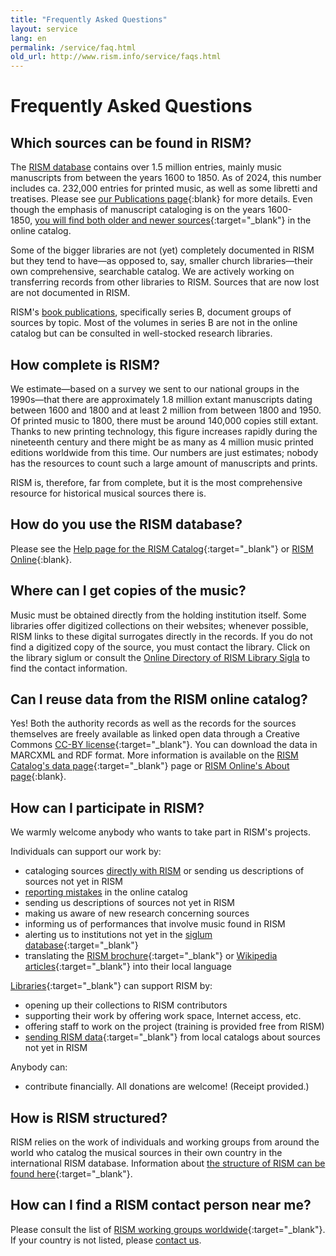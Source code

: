 ```yaml
---
title: "Frequently Asked Questions"
layout: service
lang: en
permalink: /service/faq.html
old_url: http://www.rism.info/service/faqs.html
---
```


# Frequently Asked Questions

## Which sources can be found in RISM?

The [RISM database](/publications.html#rism-database) contains over 1.5 million entries, mainly music manuscripts from between the years 1600 to 1850. As of 2024, this number includes ca. 232,000 entries for printed music, as well as some libretti and treatises. Please see [our Publications page](/publications.html){:blank} for more details. Even though the emphasis of manuscript cataloging is on the years 1600-1850, [you will find both older and newer sources](/new_at_rism/2015/08/12/results-of-the-rism-user-study-part-iii-your.html){:target="_blank"} in the online catalog.

Some of the bigger libraries are not (yet) completely documented in RISM but they tend to have—as opposed to, say, smaller church libraries—their own comprehensive, searchable catalog. We are actively working on transferring records from other libraries to RISM. Sources that are now lost are not documented in RISM.

RISM's [book publications](/publications.html), specifically series B, document groups of sources by topic. Most of the volumes in series B are not in the online catalog but can be consulted in well-stocked research libraries. 

## How complete is RISM?

We estimate—based on a survey we sent to our national groups in the 1990s—that there are approximately 1.8 million extant manuscripts dating between 1600 and 1800 and at least 2 million from between 1800 and 1950. Of printed music to 1800, there must be around 140,000 copies still extant. Thanks to new printing technology, this figure increases rapidly during the nineteenth century and there might be as many as 4 million music printed editions worldwide from this time. Our numbers are just estimates; nobody has the resources to count such a large amount of manuscripts and prints.

RISM is, therefore, far from complete, but it is the most comprehensive resource for historical musical sources there is.

## How do you use the RISM database?

Please see the [Help page for the RISM Catalog](https://opac.rism.info/main-menu-/kachelmenu/help){:target="_blank"} or [RISM Online](https://rism.online/about/help){:blank}.

## Where can I get copies of the music?

Music must be obtained directly from the holding institution itself. Some libraries offer digitized collections on their websites; whenever possible, RISM links to these digital surrogates directly in the records. If you do not find a digitized copy of the source, you must contact the library. Click on the library siglum or consult the [Online Directory of RISM Library Sigla](/community/sigla.html) to find the contact information. 

## Can I reuse data from the RISM online catalog?

Yes! Both the authority records as well as the records for the sources themselves are freely available as linked open data through a Creative Commons [CC-BY license](http://creativecommons.org/licenses/by/3.0/){:target="_blank"}. You can download the data in MARCXML and RDF format. More information is available on the [RISM Catalog's data page](https://opac.rism.info/main-menu-/kachelmenu/data){:target="_blank"} page or [RISM Online's About page](https://rism.online/about){:blank}.

## How can I participate in RISM?

We warmly welcome anybody who wants to take part in RISM's projects.

Individuals can support our work by:

* cataloging sources [directly with RISM](/community/muscat.html) or sending us descriptions of sources not yet in RISM
* [reporting mistakes](/service/feedback.html) in the online catalog
* sending us descriptions of sources not yet in RISM
* making us aware of new research concerning sources
* informing us of performances that involve music found in RISM
* alerting us to institutions not yet in the [siglum database](/community/sigla.html){:target="_blank"}
* translating the [RISM brochure](/publications/brochures.html){:target="_blank"} or [Wikipedia articles](https://en.wikipedia.org/wiki/R%C3%A9pertoire_International_des_Sources_Musicales){:target="_blank"} into their local language

[Libraries](/organization/rism-for-libraries.html){:target="_blank"} can support RISM by:

* opening up their collections to RISM contributors
* supporting their work by offering work space, Internet access, etc.
* offering staff to work on the project (training is provided free from RISM)
* [sending RISM data](/community/data-services.html){:target="_blank"} from local catalogs about sources not yet in RISM

Anybody can:

* contribute financially. All donations are welcome! (Receipt provided.)

## How is RISM structured?

RISM relies on the work of individuals and working groups from around the world who catalog the musical sources in their own country in the international RISM database. Information about [the structure of RISM can be found here](/organization/project-structure.html){:target="_blank"}.

## How can I find a RISM contact person near me?

Please consult the list of [RISM working groups worldwide](/working-groups.html){:target="_blank"}. If your country is not listed, please [contact us](mailto:contact@rism.info).
